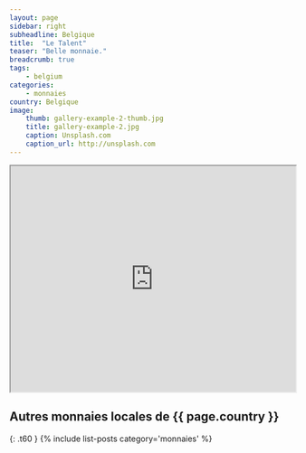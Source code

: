 ```yaml
---
layout: page
sidebar: right
subheadline: Belgique
title:  "Le Talent"
teaser: "Belle monnaie."
breadcrumb: true
tags:
    - belgium
categories:
    - monnaies
country: Belgique
image:
    thumb: gallery-example-2-thumb.jpg
    title: gallery-example-2.jpg
    caption: Unsplash.com
    caption_url: http://unsplash.com
---
```

<iframe src="https://www.google.com/maps/d/embed?mid=1UpXhA-ChkLD_7hz_8d9qem7y-eo" width="100%" height="400"></iframe>

## Autres monnaies locales de {{ page.country }}
{: .t60 }
{% include list-posts category='monnaies' %}
